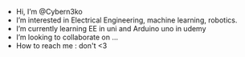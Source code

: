 - Hi, I’m @Cybern3ko
- I’m interested in Electrical Engineering, machine learning, robotics.
- I’m currently learning  EE in uni and Arduino uno in udemy 
- I’m looking to collaborate on ...
- How to reach me : don't <3 


